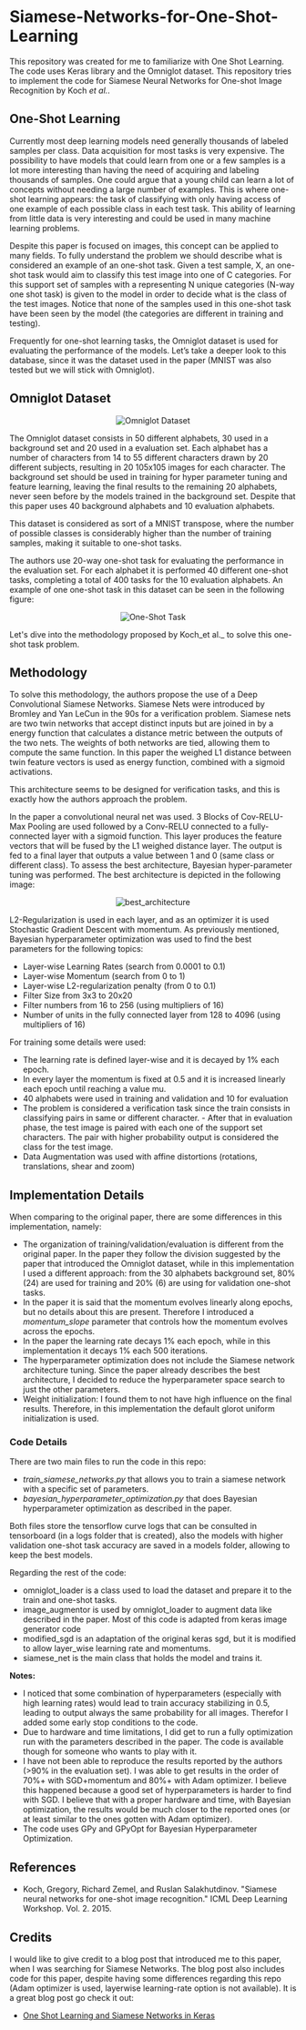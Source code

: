 # Siamese-Networks-for-One-Shot-Learning

This repository was created for me to familiarize with One Shot Learning. The code uses Keras library and the Omniglot dataset.
This repository tries to implement the code for Siamese Neural Networks for One-shot Image Recognition by Koch _et al._.

## One-Shot Learning

Currently most deep learning models need generally thousands of labeled samples per class. Data acquisition for most tasks is very expensive. The possibility to have models that could learn from one or a few samples is a lot more interesting than having the need of acquiring and labeling thousands of samples. One could argue that a young child can learn a lot of concepts without needing a large number of examples.  This is where one-shot learning appears: the task of classifying with only having access of one example of each possible class in each test task. This ability of learning from little data is very interesting and could be used in many machine learning problems. 

Despite this paper is focused on images, this concept can be applied to many fields. To fully understand the problem we should describe what is considered an example of an one-shot task. Given a test sample, X, an one-shot task would aim to classify this test image into one of C categories. For this support set of samples with a representing N unique categories (N-way one shot task) is given to the model in order to decide what is the class of the test images. Notice that none of the samples used in this one-shot task have been seen by the model (the categories are different in training and testing). 

Frequently for one-shot learning tasks, the Omniglot dataset is used for evaluating the performance of the models. Let’s take a deeper look to this database, since it was the dataset used in the paper (MNIST was also tested but we will stick with Omniglot).

## Omniglot Dataset

<p align="center">
  <img src="https://user-images.githubusercontent.com/10371630/36079867-c94b19fe-0f7f-11e8-9ef8-6f017d214d43.png" alt="Omniglot Dataset"/>
</p>

The Omniglot dataset consists in 50 different alphabets, 30 used in a background set and 20 used in a evaluation set. Each alphabet has a number of characters from 14 to 55 different characters drawn by 20 different subjects, resulting in 20 105x105 images for each character. The background set should be used in training for hyper parameter tuning and feature learning, leaving the final results to the remaining 20 alphabets, never seen before by the models trained in the background set. Despite that this paper uses 40 background alphabets and 10 evaluation alphabets. 

This dataset is considered as sort of a MNIST transpose, where the number of possible classes is considerably higher than the number of training samples, making it suitable to one-shot tasks. 

The authors use 20-way one-shot task for evaluating the performance in the evaluation set. For each alphabet it is performed 40 different one-shot tasks, completing a total of 400 tasks for the 10 evaluation alphabets. An example of one one-shot task in this dataset can be seen in the following figure: 

<p align="center">
  <img src="https://user-images.githubusercontent.com/10371630/36079892-1df60568-0f80-11e8-8297-a7c6beec4491.png" alt="One-Shot Task"/>
</p>

Let's dive into the methodology proposed by Koch_et al._ to solve this one-shot task problem.

## Methodology

To solve this methodology, the authors propose the use of a Deep Convolutional Siamese Networks.  Siamese Nets were introduced by Bromley and Yan LeCun in the 90s for a verification problem. 
Siamese nets  are two twin networks that accept distinct inputs but are joined in by a energy function that calculates a distance metric between the outputs of the two nets. 
The weights of both networks are tied, allowing them to compute the same function. 
In this paper the weighed L1 distance between twin feature vectors is used as energy function, combined with a sigmoid activations. 

This architecture seems to be designed for verification tasks, and this is exactly how the authors approach the problem. 

In the paper a convolutional neural net was used. 3 Blocks of Cov-RELU-Max Pooling are used followed by a Conv-RELU connected to a fully-connected layer with a sigmoid function. This layer produces the feature vectors that will be fused by the L1 weighed distance layer. The output is fed to a final layer that outputs a value between 1 and 0 (same class or different class).  To assess the best architecture, Bayesian hyper-parameter tuning was performed. The best architecture is depicted in the following image:

<p align="center">
  <img src="https://user-images.githubusercontent.com/10371630/36121224-71403aa0-103d-11e8-81c6-6caae24a835c.png" alt="best_architecture"/>
</p>

L2-Regularization is used in each layer, and as an optimizer it is used Stochastic Gradient Descent with momentum. As previously mentioned, Bayesian hyperparameter optimization was used to find the best parameters for the following topics:
- Layer-wise Learning Rates (search from 0.0001 to 0.1) 
- Layer-wise Momentum (search from 0 to 1)
- Layer-wise L2-regularization penalty (from 0 to 0.1)
- Filter Size from 3x3 to 20x20
- Filter numbers from 16 to 256 (using multipliers of 16)
- Number of units in the fully connected layer from 128 to 4096 (using multipliers of 16)

For training some details were used:
- The learning rate is defined layer-wise and it is decayed by 1% each epoch.
- In every layer the momentum is fixed at 0.5 and it is increased linearly each epoch until reaching a value mu.
- 40 alphabets were used in training and validation and 10 for evaluation
- The problem is considered a verification task since the train consists in classifying pairs in same or different character. - After that in evaluation phase, the test image is paired with each one of the support set characters. The pair with higher probability output is considered the class for the test image. 
- Data Augmentation was used with affine distortions (rotations, translations, shear and zoom)

## Implementation Details

When comparing to the original paper, there are some differences in this implementation, namely:
- The organization of training/validation/evaluation is different from the original paper. In the paper they follow the division suggested by the paper that introduced the Omniglot dataset, while in this implementation I used a different approach: from the 30 alphabets background set, 80% (24) are used for training and 20% (6) are using for validation one-shot tasks.
- In the paper it is said that the momentum evolves linearly along epochs, but no details about this are present. Therefore I introduced a _momentum_slope_ parameter that controls how the momentum evolves across the epochs. 
- In the paper the learning rate decays 1% each epoch, while in this implementation it decays 1% each 500 iterations. 
- The hyperparameter optimization does not include the Siamese network architecture tuning. Since the paper already describes the best architecture, I decided to reduce the hyperparameter space search to just the other parameters. 
- Weight initialization: I found them to not have high influence on the final results. Therefore, in this implementation the default glorot uniform initialization is used. 

### Code Details

There are two main files to run the code in this repo: 
- *train_siamese_networks.py* that allows you to train a siamese network with a specific set of parameters. 
- *bayesian_hyperparameter_optimization.py* that does Bayesian hyperparameter optimization as described in the paper. 

Both files store the tensorflow curve logs that can be consulted in tensorboard (in a logs folder that is created), also the models with higher validation one-shot task accuracy are saved in a models folder, allowing to keep the best models. 

Regarding the rest of the code:
- omniglot_loader is a class used to load the dataset and prepare it to the train and one-shot tasks. 
- image_augmentor is used by omniglot_loader to augment data like described in the paper. Most of this code is adapted from keras image generator code
- modified_sgd is an adaptation of the original keras sgd, but it is modified to allow layer_wise learning rate and momentums. 
- siamese_net is the main class that holds the model and trains it. 

**Notes:**
- I noticed that some combination of hyperparameters (especially with high learning rates) would lead to train accuracy stabilizing in 0.5, leading to output always the same probability for all images. Therefor I added some early stop conditions to the code.
- Due to hardware and time limitations, I did get to run a fully optimization run with the parameters described in the paper. The code is available though for someone who wants to play with it. 
- I have not been able to reproduce the results reported by the authors (>90% in the evaluation set). I was able to get results in the order of 70%+ with SGD+momentum and 80%+ with Adam optimizer. I believe this happened because a good set of hyperparameters is harder to find with SGD. I believe that with a proper hardware and time, with Bayesian optimization, the results would be much closer to the reported ones (or at least similar to the ones gotten with Adam optimizer). 
- The code uses GPy and GPyOpt for Bayesian Hyperparameter Optimization. 

## References
- Koch, Gregory, Richard Zemel, and Ruslan Salakhutdinov. "Siamese neural networks for one-shot image recognition." ICML Deep Learning Workshop. Vol. 2. 2015.

## Credits

I would like to give credit to a blog post that introduced me to this paper, when I was searching for Siamese Networks. The blog post  also includes code for this paper, despite having some differences regarding this repo (Adam optimizer is used, layerwise learning-rate option is not available). It is a great blog post go check it out: 

- [One Shot Learning and Siamese Networks in Keras](https://sorenbouma.github.io/blog/oneshot/)
